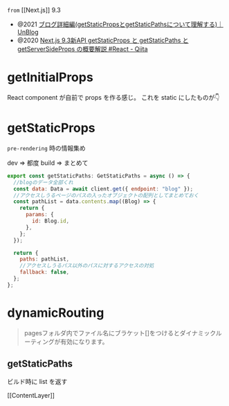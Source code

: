 `from` [[Next.js]] 9.3

- @2021 [ブログ詳細編(getStaticPropsとgetStaticPathsについて理解する)｜UnBlog](https://unblog.unreact.jp/blog/cdic_vz1_i5)
- @2020 [Next.js 9.3新API getStaticProps と getStaticPaths と getServerSideProps の概要解説 #React - Qiita](https://qiita.com/matamatanot/items/1735984f40540b8bdf91)

# getInitialProps
React component が自前で props を作る感じ。
これを static にしたものが👇

# getStaticProps
`pre-rendering` 時の情報集め

dev => 都度
build => まとめて

```js
export const getStaticPaths: GetStaticPaths = async () => {
  //blogのデータ全部くれ
  const data: Data = await client.get({ endpoint: "blog" });
  //アクセスしうるページのパスの入ったオブジェクトの配列としてまとめておく
  const pathList = data.contents.map((Blog) => {
    return {
      params: {
        id: Blog.id,
      },
    };
  });

  return {
    paths: pathList,
    //アクセスしうるパス以外のパスに対するアクセスの対処
    fallback: false,
  };
};
```

# dynamicRouting
> pagesフォルダ内でファイル名にブラケット[]をつけるとダイナミックルーティングが有効になります。

## getStaticPaths
ビルド時に list を返す


[[ContentLayer]]
